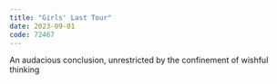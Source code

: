 ```yaml
---
title: "Girls' Last Tour"
date: 2023-09-01
code: 72467
---
```

An audacious conclusion, unrestricted by the confinement of wishful thinking